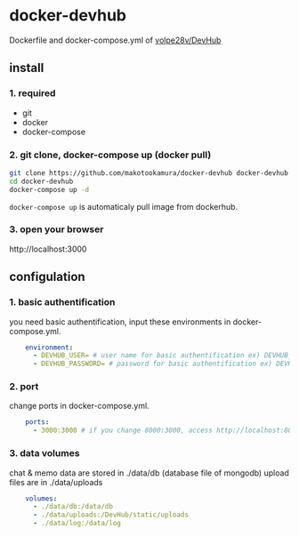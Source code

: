 # docker-devhub
Dockerfile and docker-compose.yml of [volpe28v/DevHub](https://github.com/volpe28v/DevHub)

## install

### 1. required

 - git
 - docker
 - docker-compose

### 2. git clone, docker-compose up (docker pull)

```bash
git clone https://github.com/makotookamura/docker-devhub docker-devhub
cd docker-devhub
docker-compose up -d
```

`docker-compose up` is automaticaly pull image from dockerhub. 

### 3. open your browser

http://localhost:3000

## configulation

### 1. basic authentification

you need basic authentification, input these environments in docker-compose.yml.

```docker-compose.yml
    environment:
      - DEVHUB_USER= # user name for basic authentification ex) DEVHUB_USER=foo
      - DEVHUB_PASSWORD= # password for basic authentification ex) DEVHUB_PASSWORD=bar
```

### 2. port

change ports in docker-compose.yml.

```docker-compose.yml
    ports: 
      - 3000:3000 # if you change 8000:3000, access http://localhost:8000
```

### 3. data volumes

chat & memo data are stored in ./data/db (database file of mongodb)
upload files are in ./data/uploads

```docker-compose.yml
    volumes:
      - ./data/db:/data/db
      - ./data/uploads:/DevHub/static/uploads
      - ./data/log:/data/log
```
